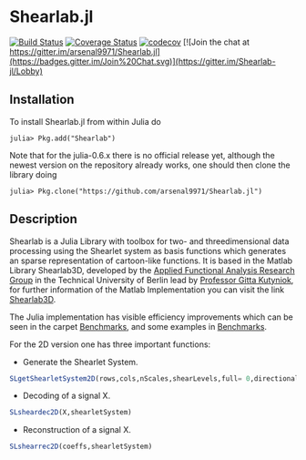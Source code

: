 # Shearlab.jl #

[![Build Status](https://travis-ci.org/arsenal9971/Shearlab.jl.svg?branch=master)](https://travis-ci.org/arsenal9971/Shearlab.jl)
[![Coverage Status](https://coveralls.io/repos/arsenal9971/Shearlab.jl/badge.svg?branch=master&service=github)](https://travis-ci.org/arsenal9971/Shearlab.jl?branch=master)
[![codecov](https://codecov.io/gh/arsenal9971/Shearlab.jl/branch/master/graph/badge.svg)](https://travis-ci.org/arsenal9971/Shearlab.j)
[![Join the chat at https://gitter.im/arsenal9971/Shearlab.jl](https://badges.gitter.im/Join%20Chat.svg)](https://gitter.im/Shearlab-jl/Lobby)

## Installation
To install Shearlab.jl from within Julia do 

    julia> Pkg.add("Shearlab")

Note that for the julia-0.6.x there is no official release yet, although the newest version on the repository already works, one should then clone the library doing

    julia> Pkg.clone("https://github.com/arsenal9971/Shearlab.jl")


## Description 
Shearlab is a Julia Library with toolbox for two- and threedimensional data processing using the Shearlet system as basis functions which generates an sparse representation of cartoon-like functions. It is based in the Matlab Library Shearlab3D, developed by the [Applied Functional Analysis Research Group](http://www.math.tu-berlin.de/fachgebiete_ag_modnumdiff/angewandtefunktionalanalysis/v_menue/afg/) in the Technical University of Berlin lead by [Professor Gitta Kutyniok](http://www.tu-berlin.de/?108957), for further information of the Matlab Implementation you can visit the link [Shearlab3D](http://www3.math.tu-berlin.de/numerik/www.shearlab.org/).

The Julia implementation has visible efficiency improvements which can be seen in the carpet [Benchmarks](https://github.com/arsenal9971/Shearlab.jl/tree/master/benchmarks), and some examples in [Benchmarks](https://github.com/arsenal9971/Shearlab.jl/tree/master/benchmarks).

For the 2D version one has three important functions:

- Generate the Shearlet System.
```julia
SLgetShearletSystem2D(rows,cols,nScales,shearLevels,full= 0,directionalFilter, quadratureMirrorFilter) 
```

- Decoding of a signal X.
```julia
SLsheardec2D(X,shearletSystem) 
```

- Reconstruction of a signal X.
```julia
SLshearrec2D(coeffs,shearletSystem) 
```
